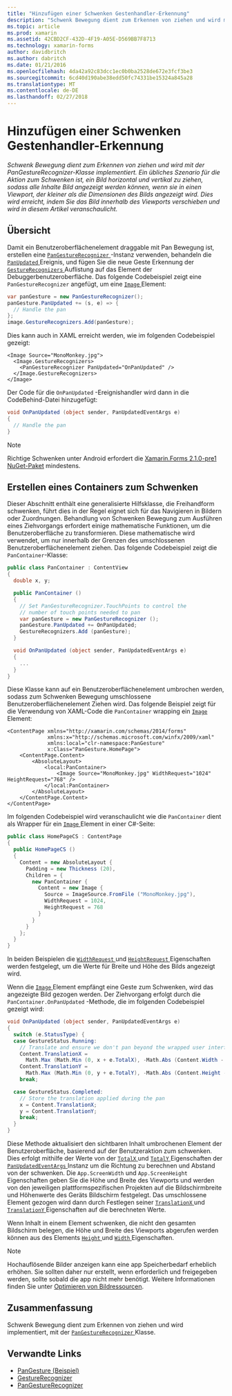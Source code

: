 ```yaml
---
title: "Hinzufügen einer Schwenken Gestenhandler-Erkennung"
description: "Schwenk Bewegung dient zum Erkennen von ziehen und wird mit der PanGestureRecognizer-Klasse implementiert. Ein übliches Szenario für die Aktion zum Schwenken ist, ein Bild horizontal und vertikal zu ziehen, sodass alle Inhalte Bild angezeigt werden können, wenn sie in einen Viewport, der kleiner als die Dimensionen des Bilds angezeigt wird. Dies wird erreicht, indem Sie das Bild innerhalb des Viewports verschieben und wird in diesem Artikel veranschaulicht."
ms.topic: article
ms.prod: xamarin
ms.assetid: 42CBD2CF-432D-4F19-A05E-D569BB7F8713
ms.technology: xamarin-forms
author: davidbritch
ms.author: dabritch
ms.date: 01/21/2016
ms.openlocfilehash: 4da42a92c83dcc1ec0b0ba2528de672e3fcf3be3
ms.sourcegitcommit: 6cd40d190abe38edd50fc74331be15324a845a28
ms.translationtype: MT
ms.contentlocale: de-DE
ms.lasthandoff: 02/27/2018
---
```

# <a name="adding-a-pan-gesture-recognizer"></a>Hinzufügen einer Schwenken Gestenhandler-Erkennung

_Schwenk Bewegung dient zum Erkennen von ziehen und wird mit der PanGestureRecognizer-Klasse implementiert. Ein übliches Szenario für die Aktion zum Schwenken ist, ein Bild horizontal und vertikal zu ziehen, sodass alle Inhalte Bild angezeigt werden können, wenn sie in einen Viewport, der kleiner als die Dimensionen des Bilds angezeigt wird. Dies wird erreicht, indem Sie das Bild innerhalb des Viewports verschieben und wird in diesem Artikel veranschaulicht._

## <a name="overview"></a>Übersicht

Damit ein Benutzeroberflächenelement draggable mit Pan Bewegung ist, erstellen eine [ `PanGestureRecognizer` ](https://developer.xamarin.com/api/type/Xamarin.Forms.PanGestureRecognizer/) -Instanz verwenden, behandeln die [ `PanUpdated` ](https://developer.xamarin.com/api/event/Xamarin.Forms.PanGestureRecognizer.PanUpdated/) Ereignis, und fügen Sie die neue Geste Erkennung der [ `GestureRecognizers` ](https://developer.xamarin.com/api/property/Xamarin.Forms.View.GestureRecognizers/) Auflistung auf das Element der Debuggerbenutzeroberfläche. Das folgende Codebeispiel zeigt eine `PanGestureRecognizer` angefügt, um eine [ `Image` ](https://developer.xamarin.com/api/type/Xamarin.Forms.Image/) Element:

```csharp
var panGesture = new PanGestureRecognizer();
panGesture.PanUpdated += (s, e) => {
  // Handle the pan
};
image.GestureRecognizers.Add(panGesture);
```

Dies kann auch in XAML erreicht werden, wie im folgenden Codebeispiel gezeigt:

```xaml
<Image Source="MonoMonkey.jpg">
  <Image.GestureRecognizers>
    <PanGestureRecognizer PanUpdated="OnPanUpdated" />
  </Image.GestureRecognizers>
</Image>
```

Der Code für die `OnPanUpdated` -Ereignishandler wird dann in die CodeBehind-Datei hinzugefügt:

```csharp
void OnPanUpdated (object sender, PanUpdatedEventArgs e)
{
  // Handle the pan
}
```

> [!NOTE]
> Richtige Schwenken unter Android erfordert die [Xamarin.Forms 2.1.0-pre1 NuGet-Paket](https://www.nuget.org/packages/Xamarin.Forms/2.1.0.6501-pre1) mindestens.

## <a name="creating-a-pan-container"></a>Erstellen eines Containers zum Schwenken

Dieser Abschnitt enthält eine generalisierte Hilfsklasse, die Freihandform schwenken, führt dies in der Regel eignet sich für das Navigieren in Bildern oder Zuordnungen. Behandlung von Schwenken Bewegung zum Ausführen eines Ziehvorgangs erfordert einige mathematische Funktionen, um die Benutzeroberfläche zu transformieren. Diese mathematische wird verwendet, um nur innerhalb der Grenzen des umschlossenen Benutzeroberflächenelement ziehen. Das folgende Codebeispiel zeigt die `PanContainer`-Klasse:

```csharp
public class PanContainer : ContentView
{
  double x, y;

  public PanContainer ()
  {
    // Set PanGestureRecognizer.TouchPoints to control the
    // number of touch points needed to pan
    var panGesture = new PanGestureRecognizer ();
    panGesture.PanUpdated += OnPanUpdated;
    GestureRecognizers.Add (panGesture);
  }

  void OnPanUpdated (object sender, PanUpdatedEventArgs e)
  {
    ...
  }
}
```

Diese Klasse kann auf ein Benutzeroberflächenelement umbrochen werden, sodass zum Schwenken Bewegung umschlossene Benutzeroberflächenelement Ziehen wird. Das folgende Beispiel zeigt für die Verwendung von XAML-Code die `PanContainer` wrapping ein [ `Image` ](https://developer.xamarin.com/api/type/Xamarin.Forms.Image/) Element:

```xaml
<ContentPage xmlns="http://xamarin.com/schemas/2014/forms"
             xmlns:x="http://schemas.microsoft.com/winfx/2009/xaml"
             xmlns:local="clr-namespace:PanGesture"
             x:Class="PanGesture.HomePage">
    <ContentPage.Content>
        <AbsoluteLayout>
            <local:PanContainer>
                <Image Source="MonoMonkey.jpg" WidthRequest="1024" HeightRequest="768" />
            </local:PanContainer>
        </AbsoluteLayout>
    </ContentPage.Content>
</ContentPage>
```

Im folgenden Codebeispiel wird veranschaulicht wie die `PanContainer` dient als Wrapper für ein [ `Image` ](https://developer.xamarin.com/api/type/Xamarin.Forms.Image/) Element in einer C#-Seite:

```csharp
public class HomePageCS : ContentPage
{
  public HomePageCS ()
  {
    Content = new AbsoluteLayout {
      Padding = new Thickness (20),
      Children = {
        new PanContainer {
          Content = new Image {
            Source = ImageSource.FromFile ("MonoMonkey.jpg"),
            WidthRequest = 1024,
            HeightRequest = 768
          }
        }
      }
    };
  }
}
```

In beiden Beispielen die [ `WidthRequest` ](https://developer.xamarin.com/api/property/Xamarin.Forms.VisualElement.WidthRequest/) und [ `HeightRequest` ](https://developer.xamarin.com/api/property/Xamarin.Forms.VisualElement.HeightRequest/) Eigenschaften werden festgelegt, um die Werte für Breite und Höhe des Bilds angezeigt wird.

Wenn die [ `Image` ](https://developer.xamarin.com/api/type/Xamarin.Forms.Image/) Element empfängt eine Geste zum Schwenken, wird das angezeigte Bild gezogen werden. Der Ziehvorgang erfolgt durch die `PanContainer.OnPanUpdated` -Methode, die im folgenden Codebeispiel gezeigt wird:

```csharp
void OnPanUpdated (object sender, PanUpdatedEventArgs e)
{
  switch (e.StatusType) {
  case GestureStatus.Running:
    // Translate and ensure we don't pan beyond the wrapped user interface element bounds.
    Content.TranslationX =
      Math.Max (Math.Min (0, x + e.TotalX), -Math.Abs (Content.Width - App.ScreenWidth));
    Content.TranslationY =
      Math.Max (Math.Min (0, y + e.TotalY), -Math.Abs (Content.Height - App.ScreenHeight));
    break;

  case GestureStatus.Completed:
    // Store the translation applied during the pan
    x = Content.TranslationX;
    y = Content.TranslationY;
    break;
  }
}
```

Diese Methode aktualisiert den sichtbaren Inhalt umbrochenen Element der Benutzeroberfläche, basierend auf der Benutzeraktion zum schwenken. Dies erfolgt mithilfe der Werte von der [ `TotalX` ](https://developer.xamarin.com/api/property/Xamarin.Forms.PanUpdatedEventArgs.TotalX/) und [ `TotalY` ](https://developer.xamarin.com/api/property/Xamarin.Forms.PanUpdatedEventArgs.TotalY/) Eigenschaften der [ `PanUpdatedEventArgs` ](https://developer.xamarin.com/api/type/Xamarin.Forms.PanUpdatedEventArgs/) Instanz um die Richtung zu berechnen und Abstand von der schwenken. Die `App.ScreenWidth` und `App.ScreenHeight` Eigenschaften geben Sie die Höhe und Breite des Viewports und werden von den jeweiligen plattformspezifischen Projekten auf die Bildschirmbreite und Höhenwerte des Geräts Bildschirm festgelegt. Das umschlossene Element gezogen wird dann durch Festlegen seiner [ `TranslationX` ](https://developer.xamarin.com/api/property/Xamarin.Forms.VisualElement.TranslationX/) und [ `TranslationY` ](https://developer.xamarin.com/api/property/Xamarin.Forms.VisualElement.TranslationY/) Eigenschaften auf die berechneten Werte.

Wenn Inhalt in einem Element schwenken, die nicht den gesamten Bildschirm belegen, die Höhe und Breite des Viewports abgerufen werden können aus des Elements [ `Height` ](https://developer.xamarin.com/api/property/Xamarin.Forms.VisualElement.Height/) und [ `Width` ](https://developer.xamarin.com/api/property/Xamarin.Forms.VisualElement.Width/) Eigenschaften.

> [!NOTE]
> Hochauflösende Bilder anzeigen kann eine app Speicherbedarf erheblich erhöhen. Sie sollten daher nur erstellt, wenn erforderlich und freigegeben werden, sollte sobald die app nicht mehr benötigt. Weitere Informationen finden Sie unter [Optimieren von Bildressourcen](~/xamarin-forms/deploy-test/performance.md#optimizeimages).

## <a name="summary"></a>Zusammenfassung

Schwenk Bewegung dient zum Erkennen von ziehen und wird implementiert, mit der [ `PanGestureRecognizer` ](https://developer.xamarin.com/api/type/Xamarin.Forms.PanGestureRecognizer/) Klasse.



## <a name="related-links"></a>Verwandte Links

- [PanGesture (Beispiel)](https://developer.xamarin.com/samples/xamarin-forms/WorkingWithGestures/PanGesture/)
- [GestureRecognizer](https://developer.xamarin.com/api/type/Xamarin.Forms.GestureRecognizer/)
- [PanGestureRecognizer](https://developer.xamarin.com/api/type/Xamarin.Forms.PanGestureRecognizer/)
